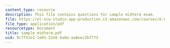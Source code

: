 ```yaml
---
content_type: resource
description: This file contains questions for sample midterm exam.
file: https://ol-ocw-studio-app-production.s3.amazonaws.com/courses/6-805-ethics-and-the-law-on-the-electronic-frontier-fall-2005/9c7f51e11e0152e84a8aaa8eec2bf773_sample_midterm.pdf
file_type: application/pdf
resourcetype: Document
title: sample_midterm.pdf
uid: 9c7f51e1-1e01-52e8-4a8a-aa8eec2bf773
---
```

